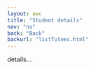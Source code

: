```yaml
---
layout: awc
title: "Student details"
nav: "no"
back: "Back"
backurl: "listTutees.html"
---
```


details...
